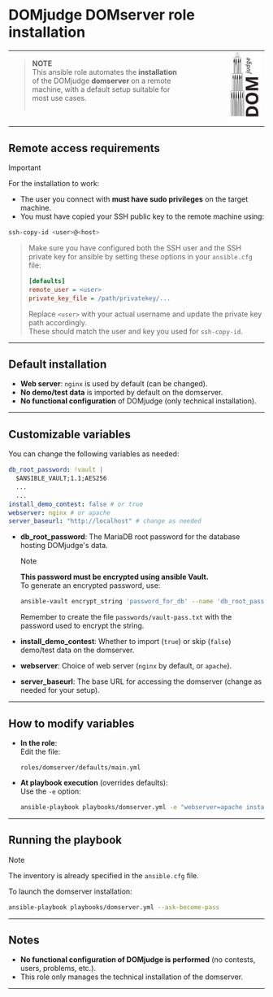 # DOMjudge DOMserver role installation

<table><tr><td style="vertical-align: top; width: 70%;"><blockquote><strong>NOTE</strong><br>
      This ansible role automates the <b>installation</b> of the DOMjudge <b>domserver</b> on a remote machine, with a default setup suitable for most use cases.<br><br>
      </blockquote></td><td style="text-align: right;"><img src="img/DOMjudgelogo.svg" alt="DOMjudge Logo" height="140"></td></tr></table>

## Remote access requirements

> [!IMPORTANT]
> For the installation to work:
> - The user you connect with **must have sudo privileges** on the target machine.
> - You must have copied your SSH public key to the remote machine using:
>
> ```bash
> ssh-copy-id <user>@<host>
> ```
>
> > Make sure you have configured both the SSH user and the SSH private key for ansible by setting these options in your `ansible.cfg` file:
> > ```ini
> > [defaults]
> > remote_user = <user>
> > private_key_file = /path/privatekey/...
> > ```
> > Replace `<user>` with your actual username and update the private key path accordingly.  
> > These should match the user and key you used for `ssh-copy-id`.

---

## Default installation

- **Web server**: `nginx` is used by default (can be changed).
- **No demo/test data** is imported by default on the domserver.
- **No functional configuration** of DOMjudge (only technical installation).

---

## Customizable variables

You can change the following variables as needed:

```yaml
db_root_password: !vault |
  $ANSIBLE_VAULT;1.1;AES256
  ...
  ...
install_demo_contest: false # or true
webserver: nginx # or apache
server_baseurl: "http://localhost" # change as needed
```

- **db_root_password**: The MariaDB root password for the database hosting DOMjudge's data.  
  
  > [!NOTE]
  > **This password must be encrypted using ansible Vault.**  
  > To generate an encrypted password, use:
  > ```bash
  > ansible-vault encrypt_string 'password_for_db' --name 'db_root_password'
  > ```
  > Remember to create the file `passwords/vault-pass.txt` with the password used to encrypt the string.

- **install_demo_contest**: Whether to import (`true`) or skip (`false`) demo/test data on the domserver.

- **webserver**: Choice of web server (`nginx` by default, or `apache`).

- **server_baseurl**: The base URL for accessing the domserver (change as needed for your setup).

---

## How to modify variables

- **In the role**:  
  Edit the file:
  ```
  roles/domserver/defaults/main.yml
  ```
- **At playbook execution** (overrides defaults):  
  Use the `-e` option:
  ```bash
  ansible-playbook playbooks/domserver.yml -e "webserver=apache install_demo_contest=true" --ask-become-pass
  ```

---

## Running the playbook

> [!NOTE]
> The inventory is already specified in the `ansible.cfg` file.

To launch the domserver installation:

```bash
ansible-playbook playbooks/domserver.yml --ask-become-pass
```

---

## Notes

- **No functional configuration of DOMjudge is performed** (no contests, users, problems, etc.).
- This role only manages the technical installation of the domserver.

---
 
